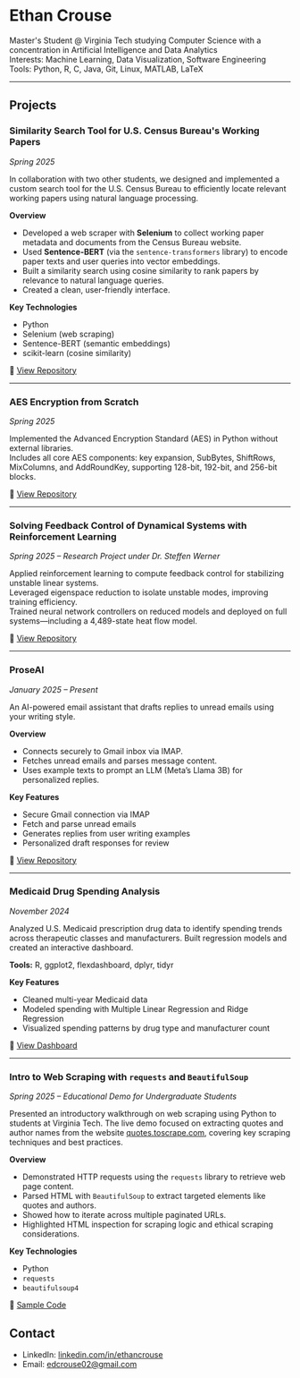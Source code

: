 # Ethan Crouse

 Master's Student @ Virginia Tech studying Computer Science with a concentration in Artificial Intelligence and Data Analytics  
 Interests: Machine Learning, Data Visualization, Software Engineering  
 Tools: Python, R, C, Java, Git, Linux, MATLAB, LaTeX

---

## Projects

### Similarity Search Tool for U.S. Census Bureau's Working Papers  
*Spring 2025*

In collaboration with two other students, we designed and implemented a custom search tool for the U.S. Census Bureau to efficiently locate relevant working papers using natural language processing.

**Overview**  
- Developed a web scraper with **Selenium** to collect working paper metadata and documents from the Census Bureau website.  
- Used **Sentence-BERT** (via the `sentence-transformers` library) to encode paper texts and user queries into vector embeddings.  
- Built a similarity search using cosine similarity to rank papers by relevance to natural language queries.  
- Created a clean, user-friendly interface.

**Key Technologies**  
- Python  
- Selenium (web scraping)  
- Sentence-BERT (semantic embeddings)  
- scikit-learn (cosine similarity)  

🔗 [View Repository](https://github.com/EthanCrouse/WorkingPaperTool)

---

### AES Encryption from Scratch  
*Spring 2025*

Implemented the Advanced Encryption Standard (AES) in Python without external libraries.  
Includes all core AES components: key expansion, SubBytes, ShiftRows, MixColumns, and AddRoundKey, supporting 128-bit, 192-bit, and 256-bit blocks.

🔗 [View Repository](https://github.com/EthanCrouse/AES)

---

### Solving Feedback Control of Dynamical Systems with Reinforcement Learning  
*Spring 2025 – Research Project under Dr. Steffen Werner*

Applied reinforcement learning to compute feedback control for stabilizing unstable linear systems.  
Leveraged eigenspace reduction to isolate unstable modes, improving training efficiency.  
Trained neural network controllers on reduced models and deployed on full systems—including a 4,489-state heat flow model.

🔗 [View Repository](https://github.com/EthanCrouse/RFforStability/tree/main)

---

### ProseAI  
*January 2025 – Present*

An AI-powered email assistant that drafts replies to unread emails using your writing style.

**Overview**  
- Connects securely to Gmail inbox via IMAP.  
- Fetches unread emails and parses message content.  
- Uses example texts to prompt an LLM (Meta’s Llama 3B) for personalized replies.  

**Key Features**  
- Secure Gmail connection via IMAP  
- Fetch and parse unread emails  
- Generates replies from user writing examples  
- Personalized draft responses for review  

🔗 [View Repository](https://github.com/EthanCrouse/EmailResponder/tree/main)

---

### Medicaid Drug Spending Analysis  
*November 2024*

Analyzed U.S. Medicaid prescription drug data to identify spending trends across therapeutic classes and manufacturers. Built regression models and created an interactive dashboard.

**Tools:** R, ggplot2, flexdashboard, dplyr, tidyr

**Key Features**  
- Cleaned multi-year Medicaid data  
- Modeled spending with Multiple Linear Regression and Ridge Regression  
- Visualized spending patterns by drug type and manufacturer count  

🔗 [View Dashboard](https://ethancrouse.github.io/Medicaid_Anaysis/)

---

### Intro to Web Scraping with `requests` and `BeautifulSoup`  
*Spring 2025 – Educational Demo for Undergraduate Students*

Presented an introductory walkthrough on web scraping using Python to students at Virginia Tech. The live demo focused on extracting quotes and author names from the website [quotes.toscrape.com](https://quotes.toscrape.com), covering key scraping techniques and best practices.

**Overview**  
- Demonstrated HTTP requests using the `requests` library to retrieve web page content.  
- Parsed HTML with `BeautifulSoup` to extract targeted elements like quotes and authors.  
- Showed how to iterate across multiple paginated URLs.  
- Highlighted HTML inspection for scraping logic and ethical scraping considerations.

**Key Technologies**  
- Python  
- `requests`  
- `beautifulsoup4`  

📄 [Sample Code](https://github.com/hamflower/Request-BeautifulSoupDemo/blob/main/webscraping_demo.ipynb)


## Contact

- LinkedIn: [linkedin.com/in/ethancrouse](https://www.linkedin.com/in/ethancrouse/)  
- Email: edcrouse02@gmail.com
